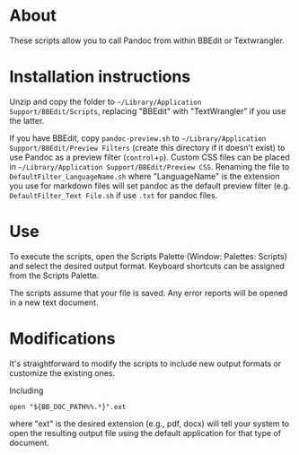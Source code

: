 # About

These scripts allow you to call Pandoc from within BBEdit or Textwrangler.

# Installation instructions

Unzip and copy the folder to `~/Library/Application Support/BBEdit/Scripts`, replacing "BBEdit" with "TextWrangler" if you use the latter. 

If you have BBEdit, copy `pandoc-preview.sh` to `~/Library/Application Support/BBEdit/Preview Filters` (create this directory if it doesn't exist) to use Pandoc as a preview filter (`control`+`p`). Custom CSS files can be placed in `~/Library/Application Support/BBEdit/Preview CSS`. Renaming the file to `DefaultFilter_LanguageName.sh` where "LanguageName" is the extension you use for markdown files will set pandoc as the default preview filter (e.g. `DefaultFilter_Text File.sh` if use `.txt` for pandoc files.

# Use

To execute the scripts, open the Scripts Palette (Window: Palettes: Scripts) and select the desired output format. Keyboard shortcuts can be assigned from the Scripts Palette.

The scripts assume that your file is saved. Any error reports will be opened in a new text document.

# Modifications

It's straightforward to modify the scripts to include new output formats or customize the existing ones.

Including

```
open "${BB_DOC_PATH%%.*}".ext
```

where "ext" is the desired extension (e.g., pdf, docx) will tell your system to open the resulting output file using the default application for that type of document.
